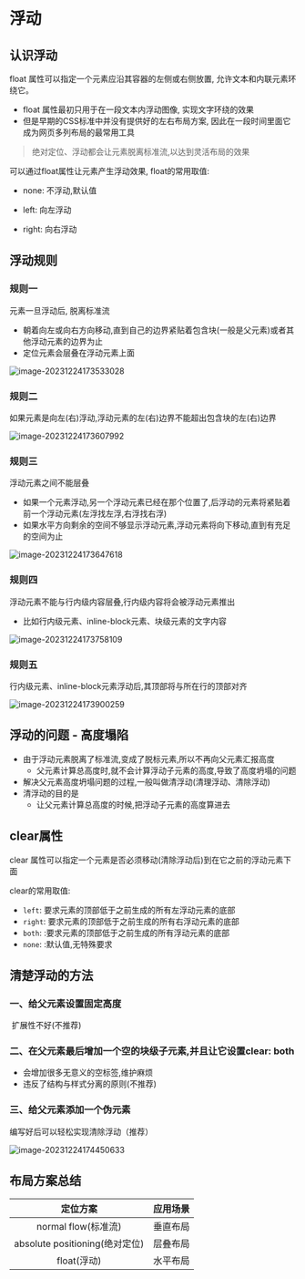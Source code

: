 # 浮动

## 认识浮动

 float 属性可以指定一个元素应沿其容器的左侧或右侧放置, 允许文本和内联元素环绕它。

- float 属性最初只用于在一段文本内浮动图像, 实现文字环绕的效果
- 但是早期的CSS标准中并没有提供好的左右布局方案, 因此在一段时间里面它成为网页多列布局的最常用工具

> 绝对定位、浮动都会让元素脱离标准流,以达到灵活布局的效果

可以通过float属性让元素产生浮动效果, float的常用取值:

- none: 不浮动,默认值

- left: 向左浮动

- right: 向右浮动

## 浮动规则

### 规则一

 元素一旦浮动后, 脱离标准流

- 朝着向左或向右方向移动,直到自己的边界紧贴着包含块(一般是父元素)或者其他浮动元素的边界为止
- 定位元素会层叠在浮动元素上面

![image-20231224173533028](./assets/image-20231224173533028.png)

### 规则二

如果元素是向左(右)浮动,浮动元素的左(右)边界不能超出包含块的左(右)边界

![image-20231224173607992](./assets/image-20231224173607992.png)

### 规则三

 浮动元素之间不能层叠

- 如果一个元素浮动,另一个浮动元素已经在那个位置了,后浮动的元素将紧贴着前一个浮动元素(左浮找左浮,右浮找右浮)
-  如果水平方向剩余的空间不够显示浮动元素,浮动元素将向下移动,直到有充足的空间为止

![image-20231224173647618](./assets/image-20231224173647618.png)

### 规则四

浮动元素不能与行内级内容层叠,行内级内容将会被浮动元素推出

- 比如行内级元素、inline-block元素、块级元素的文字内容

![image-20231224173758109](./assets/image-20231224173758109.png)

### 规则五

行内级元素、inline-block元素浮动后,其顶部将与所在行的顶部对齐

![image-20231224173900259](./assets/image-20231224173900259.png)

## 浮动的问题 - 高度塌陷

- 由于浮动元素脱离了标准流,变成了脱标元素,所以不再向父元素汇报高度
  - 父元素计算总高度时,就不会计算浮动子元素的高度,导致了高度坍塌的问题
- 解决父元素高度坍塌问题的过程,一般叫做清浮动(清理浮动、清除浮动)
- 清浮动的目的是
  - 让父元素计算总高度的时候,把浮动子元素的高度算进去

## clear属性

 clear 属性可以指定一个元素是否必须移动(清除浮动后)到在它之前的浮动元素下面

clear的常用取值: 

- `left`: 要求元素的顶部低于之前生成的所有左浮动元素的底部
- `right`: 要求元素的顶部低于之前生成的所有右浮动元素的底部
- `both`: :要求元素的顶部低于之前生成的所有浮动元素的底部
- `none`: :默认值,无特殊要求

## 清楚浮动的方法

### 一、给父元素设置固定高度

​	扩展性不好(不推荐)

### 二、在父元素最后增加一个空的块级子元素,并且让它设置clear: both

- 会增加很多无意义的空标签,维护麻烦
- 违反了结构与样式分离的原则(不推荐)

### 三、给父元素添加一个伪元素

编写好后可以轻松实现清除浮动（推荐）

![image-20231224174450633](./assets/image-20231224174450633.png)

## 布局方案总结

|            定位方案            | 应用场景 |
| :----------------------------: | :------: |
|      normal flow(标准流)       | 垂直布局 |
| absolute positioning(绝对定位) | 层叠布局 |
|          float(浮动)           | 水平布局 |

